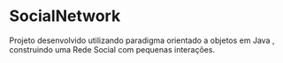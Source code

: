 # SocialNetwork

Projeto desenvolvido utilizando paradigma orientado a objetos em Java , construindo uma Rede Social com pequenas interações.

